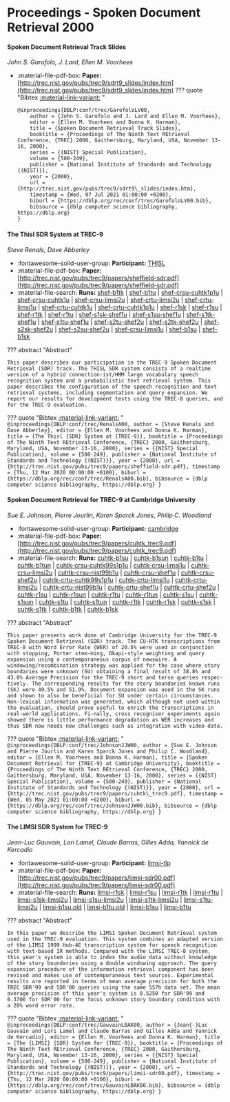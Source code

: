 # Proceedings - Spoken Document Retrieval 2000 

#### Spoken Document Retrieval Track Slides

_John S. Garofolo, J. Lard, Ellen M. Voorhees_

- :material-file-pdf-box: **Paper:** [http://trec.nist.gov/pubs/trec9/sdrt9_slides/index.htm](http://trec.nist.gov/pubs/trec9/sdrt9_slides/index.htm)
??? quote "Bibtex [:material-link-variant:](https://dblp.org/rec/conf/trec/GarofoloLV00.bib) "
	```
	@inproceedings{DBLP:conf/trec/GarofoloLV00,
		author = {John S. Garofolo and J. Lard and Ellen M. Voorhees},
		editor = {Ellen M. Voorhees and Donna K. Harman},
		title = {Spoken Document Retrieval Track Slides},
		booktitle = {Proceedings of The Ninth Text REtrieval Conference, {TREC} 2000, Gaithersburg, Maryland, USA, November 13-16, 2000},
		series = {{NIST} Special Publication},
		volume = {500-249},
		publisher = {National Institute of Standards and Technology {(NIST)}},
		year = {2000},
		url = {http://trec.nist.gov/pubs/trec9/sdrt9\_slides/index.htm},
		timestamp = {Wed, 07 Jul 2021 01:00:00 +0200},
		biburl = {https://dblp.org/rec/conf/trec/GarofoloLV00.bib},
		bibsource = {dblp computer science bibliography, https://dblp.org}
	}
	```

#### The Thisl SDR System at TREC-9

_Steve Renals, Dave Abberley_

- :fontawesome-solid-user-group: **Participant:** [THISL](./participants.md#thisl)
- :material-file-pdf-box: **Paper:** [http://trec.nist.gov/pubs/trec9/papers/sheffield-sdr.pdf](http://trec.nist.gov/pubs/trec9/papers/sheffield-sdr.pdf)
- :material-file-search: **Runs:** [shef-b1tk](./runs.md#shef-b1tk) | [shef-b1tu](./runs.md#shef-b1tu) | [shef-crsu-cuhtk1p1u](./runs.md#shef-crsu-cuhtk1p1u) | [shef-crsu-cuhtk1u](./runs.md#shef-crsu-cuhtk1u) | [shef-crsu-limsi2u](./runs.md#shef-crsu-limsi2u) | [shef-crtu-limsi2u](./runs.md#shef-crtu-limsi2u) | [shef-crtu-limsi1u](./runs.md#shef-crtu-limsi1u) | [shef-crtu-cuhtk1u](./runs.md#shef-crtu-cuhtk1u) | [shef-crtu-cuhtk1p1u](./runs.md#shef-crtu-cuhtk1p1u) | [shef-r1sk](./runs.md#shef-r1sk) | [shef-r1su](./runs.md#shef-r1su) | [shef-r1tk](./runs.md#shef-r1tk) | [shef-r1tu](./runs.md#shef-r1tu) | [shef-s1sk-shef1u](./runs.md#shef-s1sk-shef1u) | [shef-s1su-shef1u](./runs.md#shef-s1su-shef1u) | [shef-s1tk-shef1u](./runs.md#shef-s1tk-shef1u) | [shef-s1tu-shef1u](./runs.md#shef-s1tu-shef1u) | [shef-s2tu-shef2u](./runs.md#shef-s2tu-shef2u) | [shef-s2tk-shef2u](./runs.md#shef-s2tk-shef2u) | [shef-s2sk-shef2u](./runs.md#shef-s2sk-shef2u) | [shef-s2su-shef2u](./runs.md#shef-s2su-shef2u) | [shef-crsu-limsi1u](./runs.md#shef-crsu-limsi1u) | [shef-b1su](./runs.md#shef-b1su) | [shef-b1sk](./runs.md#shef-b1sk)

??? abstract "Abstract"
	
	This paper describes our participation in the TREC-9 Spoken Document Retrieval (SDR) track. The THISL SDR system consists of a realtime version of a hybrid connection-ist/HMM large vocabulary speech recognition system and a probabilistic text retrieval system. This paper describes the configuration of the speech recognition and text retrieval systems, including segmentation and query expansion. We report our results for development tests using the TREC-8 queries, and for the TREC-9 evaluation.
	

??? quote "Bibtex [:material-link-variant:](https://dblp.org/rec/conf/trec/RenalsA00.bib) "
	```
	@inproceedings{DBLP:conf/trec/RenalsA00,
		author = {Steve Renals and Dave Abberley},
		editor = {Ellen M. Voorhees and Donna K. Harman},
		title = {The Thisl {SDR} System at {TREC-9}},
		booktitle = {Proceedings of The Ninth Text REtrieval Conference, {TREC} 2000, Gaithersburg, Maryland, USA, November 13-16, 2000},
		series = {{NIST} Special Publication},
		volume = {500-249},
		publisher = {National Institute of Standards and Technology {(NIST)}},
		year = {2000},
		url = {http://trec.nist.gov/pubs/trec9/papers/sheffield-sdr.pdf},
		timestamp = {Thu, 12 Mar 2020 00:00:00 +0100},
		biburl = {https://dblp.org/rec/conf/trec/RenalsA00.bib},
		bibsource = {dblp computer science bibliography, https://dblp.org}
	}
	```

#### Spoken Document Retrieval for TREC-9 at Cambridge University

_Sue E. Johnson, Pierre Jourlin, Karen Sparck Jones, Philip C. Woodland_

- :fontawesome-solid-user-group: **Participant:** [cambridge](./participants.md#cambridge)
- :material-file-pdf-box: **Paper:** [http://trec.nist.gov/pubs/trec9/papers/cuhtk_trec9.pdf](http://trec.nist.gov/pubs/trec9/papers/cuhtk_trec9.pdf)
- :material-file-search: **Runs:** [cuhtk-b1su](./runs.md#cuhtk-b1su) | [cuhtk-b1sun](./runs.md#cuhtk-b1sun) | [cuhtk-b1tu](./runs.md#cuhtk-b1tu) | [cuhtk-b1tun](./runs.md#cuhtk-b1tun) | [cuhtk-crsu-cuhtk99s1p1u](./runs.md#cuhtk-crsu-cuhtk99s1p1u) | [cuhtk-crsu-limsi1u](./runs.md#cuhtk-crsu-limsi1u) | [cuhtk-crsu-limsi2u](./runs.md#cuhtk-crsu-limsi2u) | [cuhtk-crsu-nist99b1u](./runs.md#cuhtk-crsu-nist99b1u) | [cuhtk-crsu-shef1u](./runs.md#cuhtk-crsu-shef1u) | [cuhtk-crsu-shef2u](./runs.md#cuhtk-crsu-shef2u) | [cuhtk-crtu-cuhtk99s1p1u](./runs.md#cuhtk-crtu-cuhtk99s1p1u) | [cuhtk-crtu-limsi1u](./runs.md#cuhtk-crtu-limsi1u) | [cuhtk-crtu-limsi2u](./runs.md#cuhtk-crtu-limsi2u) | [cuhtk-crtu-nist99b1u](./runs.md#cuhtk-crtu-nist99b1u) | [cuhtk-crtu-shef1u](./runs.md#cuhtk-crtu-shef1u) | [cuhtk-crtu-shef2u](./runs.md#cuhtk-crtu-shef2u) | [cuhtk-r1su](./runs.md#cuhtk-r1su) | [cuhtk-r1sun](./runs.md#cuhtk-r1sun) | [cuhtk-r1tu](./runs.md#cuhtk-r1tu) | [cuhtk-r1tun](./runs.md#cuhtk-r1tun) | [cuhtk-s1su](./runs.md#cuhtk-s1su) | [cuhtk-s1sun](./runs.md#cuhtk-s1sun) | [cuhtk-s1tu](./runs.md#cuhtk-s1tu) | [cuhtk-s1tun](./runs.md#cuhtk-s1tun) | [cuhtk-r1tk](./runs.md#cuhtk-r1tk) | [cuhtk-r1sk](./runs.md#cuhtk-r1sk) | [cuhtk-s1sk](./runs.md#cuhtk-s1sk) | [cuhtk-s1tk](./runs.md#cuhtk-s1tk) | [cuhtk-b1tk](./runs.md#cuhtk-b1tk) | [cuhtk-b1sk](./runs.md#cuhtk-b1sk)

??? abstract "Abstract"
	
	This paper presents work done at Cambridge University for the TREC-9 Spoken Document Retrieval (SDR) track. The CU-HTK transcriptions from TREC-8 with Word Error Rate (WER) of 20.5% were used in conjunction with stopping, Porter stem-ming, Okapi-style weighting and query expansion using a contemporaneous corpus of newswire. A windowing/recombination strategy was applied for the case where story boundaries were unknown (SU) obtaining a final result of 38.8% and 43.0% Average Precision for the TREC-9 short and terse queries respec-tively. The corresponding results for the story boundaries known runs (SK) were 49.5% and 51.9%. Document expansion was used in the SK runs and shown to also be beneficial for SU under certain circumstances. Non-lexical information was generated, which although not used within the evaluation, should prove useful to enrich the transcriptions in real-world applications. Fi-nally, cross recogniser experiments again showed there is little performance degradation as WER increases and thus SDR now needs new challenges such as integration with video data.
	

??? quote "Bibtex [:material-link-variant:](https://dblp.org/rec/conf/trec/JohnsonJJW00.bib) "
	```
	@inproceedings{DBLP:conf/trec/JohnsonJJW00,
		author = {Sue E. Johnson and Pierre Jourlin and Karen Sparck Jones and Philip C. Woodland},
		editor = {Ellen M. Voorhees and Donna K. Harman},
		title = {Spoken Document Retrieval for {TREC-9} at Cambridge University},
		booktitle = {Proceedings of The Ninth Text REtrieval Conference, {TREC} 2000, Gaithersburg, Maryland, USA, November 13-16, 2000},
		series = {{NIST} Special Publication},
		volume = {500-249},
		publisher = {National Institute of Standards and Technology {(NIST)}},
		year = {2000},
		url = {http://trec.nist.gov/pubs/trec9/papers/cuhtk\_trec9.pdf},
		timestamp = {Wed, 05 May 2021 01:00:00 +0200},
		biburl = {https://dblp.org/rec/conf/trec/JohnsonJJW00.bib},
		bibsource = {dblp computer science bibliography, https://dblp.org}
	}
	```

#### The LIMSI SDR System for TREC-9

_Jean-Luc Gauvain, Lori Lamel, Claude Barras, Gilles Adda, Yannick de Kercadio_

- :fontawesome-solid-user-group: **Participant:** [limsi-tlp](./participants.md#limsi-tlp)
- :material-file-pdf-box: **Paper:** [http://trec.nist.gov/pubs/trec9/papers/limsi-sdr00.pdf](http://trec.nist.gov/pubs/trec9/papers/limsi-sdr00.pdf)
- :material-file-search: **Runs:** [limsi-r1sk](./runs.md#limsi-r1sk) | [limsi-r1su](./runs.md#limsi-r1su) | [limsi-r1tk](./runs.md#limsi-r1tk) | [limsi-r1tu](./runs.md#limsi-r1tu) | [limsi-s1sk-limsi2u](./runs.md#limsi-s1sk-limsi2u) | [limsi-s1su-limsi2u](./runs.md#limsi-s1su-limsi2u) | [limsi-s1tk-limsi2u](./runs.md#limsi-s1tk-limsi2u) | [limsi-s1tu-limsi2u](./runs.md#limsi-s1tu-limsi2u) | [limsi-b1su.old](./runs.md#limsi-b1su.old) | [limsi-b1tu.old](./runs.md#limsi-b1tu.old) | [limsi-b1su](./runs.md#limsi-b1su) | [limsi-b1tu](./runs.md#limsi-b1tu)

??? abstract "Abstract"
	
	In this paper we describe the LIMSI Spoken Document Retrieval system used in the TREC-9 evaluation. This system combines an adapted version of the LIMSI 1999 Hub-4E transcription system for speech recognition with text-based IR methods. Compared with the LIMSI TREC-8 system, this year's system is able to index the audio data without knowledge of the story boundaries using a double windowing approach. The query expansion procedure of the information retrieval component has been revised and makes use of contemporaneous text sources. Experimental results are reported in terms of mean average precision for both the TREC SDR'99 and SDR'00 queries using the same 557h data set. The mean average precision of this year's system is 0.5250 for SDR'99 and 0.3706 for SDR'00 for the focus unknown story boundary condition with a 20% word error rate.
	

??? quote "Bibtex [:material-link-variant:](https://dblp.org/rec/conf/trec/GauvainLBAK00.bib) "
	```
	@inproceedings{DBLP:conf/trec/GauvainLBAK00,
		author = {Jean{-}Luc Gauvain and Lori Lamel and Claude Barras and Gilles Adda and Yannick de Kercadio},
		editor = {Ellen M. Voorhees and Donna K. Harman},
		title = {The {LIMSI} {SDR} System for {TREC-9}},
		booktitle = {Proceedings of The Ninth Text REtrieval Conference, {TREC} 2000, Gaithersburg, Maryland, USA, November 13-16, 2000},
		series = {{NIST} Special Publication},
		volume = {500-249},
		publisher = {National Institute of Standards and Technology {(NIST)}},
		year = {2000},
		url = {http://trec.nist.gov/pubs/trec9/papers/limsi-sdr00.pdf},
		timestamp = {Thu, 12 Mar 2020 00:00:00 +0100},
		biburl = {https://dblp.org/rec/conf/trec/GauvainLBAK00.bib},
		bibsource = {dblp computer science bibliography, https://dblp.org}
	}
	```

